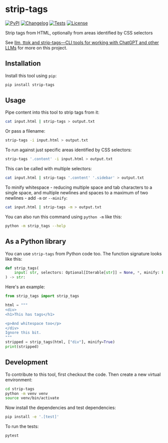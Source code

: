 # strip-tags

[![PyPI](https://img.shields.io/pypi/v/strip-tags.svg)](https://pypi.org/project/strip-tags/)
[![Changelog](https://img.shields.io/github/v/release/simonw/strip-tags?include_prereleases&label=changelog)](https://github.com/simonw/strip-tags/releases)
[![Tests](https://github.com/simonw/strip-tags/workflows/Test/badge.svg)](https://github.com/simonw/strip-tags/actions?query=workflow%3ATest)
[![License](https://img.shields.io/badge/license-Apache%202.0-blue.svg)](https://github.com/simonw/strip-tags/blob/master/LICENSE)

Strip tags from HTML, optionally from areas identified by CSS selectors

See [llm, ttok and strip-tags—CLI tools for working with ChatGPT and other LLMs](https://simonwillison.net/2023/May/18/cli-tools-for-llms/) for more on this project.

## Installation

Install this tool using `pip`:
```bash
pip install strip-tags
```
## Usage

Pipe content into this tool to strip tags from it:
```bash
cat input.html | strip-tags > output.txt
````
Or pass a filename:
```bash
strip-tags -i input.html > output.txt
```
To run against just specific areas identified by CSS selectors:
```bash
strip-tags '.content' -i input.html > output.txt
```
This can be called with multiple selectors:
```bash
cat input.html | strip-tags '.content' '.sidebar' > output.txt
```
To minify whitespace - reducing multiple space and tab characters to a single space, and multiple newlines and spaces to a maximum of two newlines - add `-m` or `--minify`:
```bash
cat input.html | strip-tags -m > output.txt
```
You can also run this command using `python -m` like this:
```bash
python -m strip_tags --help
```
## As a Python library

You can use `strip-tags` from Python code too. The function signature looks like this:

```python
def strip_tags(
    input: str, selectors: Optional[Iterable[str]] = None, *, minify: bool = False
) -> str:
```
Here's an example:
```python
from strip_tags import strip_tags

html = """
<div>
<h1>This has tags</h1>

<p>And whitespace too</p>
</div>
Ignore this bit.
"""
stripped = strip_tags(html, ["div"], minify=True)
print(stripped)
```

## Development

To contribute to this tool, first checkout the code. Then create a new virtual environment:
```bash
cd strip-tags
python -m venv venv
source venv/bin/activate
```
Now install the dependencies and test dependencies:
```bash
pip install -e '.[test]'
```
To run the tests:
```bash
pytest
```